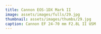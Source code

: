```yaml
---
title: Cannon EOS-1DX Mark II
image: assets/images/fulls/29.jpg
thumbnail: assets/images/thumbs/29.jpg
caption: Cannon EF 24-70 mm F2.8L II USM
---
```


